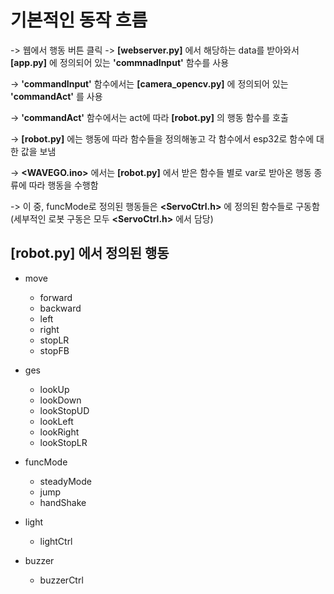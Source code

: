# 기본적인 동작 흐름
-> 웹에서 행동 버튼 클릭
-> **[webserver.py]** 에서 해당하는 data를 받아와서 **[app.py]** 에 정의되어 있는 **'commnadInput'** 함수를 사용

-> **'commandInput'** 함수에서는 **[camera_opencv.py]** 에 정의되어 있는 **'commandAct'** 를 사용

-> **'commandAct'** 함수에서는 act에 따라 **[robot.py]** 의 행동 함수를 호출

-> **[robot.py]** 에는 행동에 따라 함수들을 정의해놓고 각 함수에서 esp32로 함수에 대한 값을 보냄

-> **<WAVEGO.ino>** 에서는 **[robot.py]** 에서 받은 함수들 별로 var로 받아온 행동 종류에 따라 행동을 수행함

-> 이 중, funcMode로 정의된 행동들은 **<ServoCtrl.h>** 에 정의된 함수들로 구동함(세부적인 로봇 구동은 모두 **<ServoCtrl.h>** 에서 담당)

## **[robot.py]** 에서 정의된 행동
+ move
  + forward
  + backward
  + left
  + right
  + stopLR
  + stopFB

+ ges
  + lookUp
  + lookDown
  + lookStopUD
  + lookLeft
  + lookRight
  + lookStopLR

+ funcMode
  + steadyMode
  + jump
  + handShake
  
+ light
  + lightCtrl
  
+ buzzer
  + buzzerCtrl
